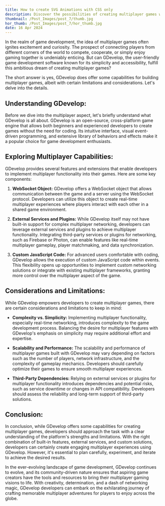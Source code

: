 ```yaml
---
title: How to create SVG Animations with CSS only
description: Discover the possibilities of creating multiplayer games with GDevelop. Explore its features, external integrations, and considerations for optimizing performance. Unleash your creativity and embark on an exciting journey to craft immersive multiplayer experiences for players worldwide.
thumbnail: /Post_Images/post_7/thumb.jpg
hor_thumb: /Post_Images/post_7/hor_thumb.jpg
date: 16 Apr 2024
---
```


In the realm of game development, the idea of multiplayer games often ignites excitement and curiosity. The prospect of connecting players from different corners of the world to compete, cooperate, or simply enjoy gaming together is undeniably enticing. But can GDevelop, the user-friendly game development software known for its simplicity and accessibility, fulfill this ambitious dream of creating multiplayer games?

The short answer is yes, GDevelop does offer some capabilities for building multiplayer games, albeit with certain limitations and considerations. Let's delve into the details.

## Understanding GDevelop:

Before we dive into the multiplayer aspect, let's briefly understand what GDevelop is all about. GDevelop is an open-source, cross-platform game engine that allows both beginners and experienced developers to create games without the need for coding. Its intuitive interface, visual event-driven programming, and extensive library of behaviors and effects make it a popular choice for game development enthusiasts.

## Exploring Multiplayer Capabilities:

GDevelop provides several features and extensions that enable developers to implement multiplayer functionality into their games. Here are some key components:

1. **WebSocket Object:**
   GDevelop offers a WebSocket object that allows communication between the game and a server using the WebSocket protocol. Developers can utilize this object to create real-time multiplayer experiences where players interact with each other in a shared game environment.

2. **External Services and Plugins:**
   While GDevelop itself may not have built-in support for complex multiplayer networking, developers can leverage external services and plugins to achieve multiplayer functionality. Integrating third-party services or plugins for networking, such as Firebase or Photon, can enable features like real-time multiplayer gameplay, player matchmaking, and data synchronization.

3. **Custom JavaScript Code:**
   For advanced users comfortable with coding, GDevelop allows the execution of custom JavaScript code within events. This flexibility opens up opportunities to implement custom networking solutions or integrate with existing multiplayer frameworks, granting more control over the multiplayer aspect of the game.

## Considerations and Limitations:

While GDevelop empowers developers to create multiplayer games, there are certain considerations and limitations to keep in mind:

- **Complexity vs. Simplicity:**
  Implementing multiplayer functionality, especially real-time networking, introduces complexity to the game development process. Balancing the desire for multiplayer features with GDevelop's emphasis on simplicity may require additional effort and expertise.

- **Scalability and Performance:**
  The scalability and performance of multiplayer games built with GDevelop may vary depending on factors such as the number of players, network infrastructure, and the complexity of gameplay mechanics. Developers should carefully optimize their games to ensure smooth multiplayer experiences.

- **Third-Party Dependencies:**
  Relying on external services or plugins for multiplayer functionality introduces dependencies and potential risks, such as service downtime or changes in API compatibility. Developers should assess the reliability and long-term support of third-party solutions.

## Conclusion:

In conclusion, while GDevelop offers some capabilities for creating multiplayer games, developers should approach the task with a clear understanding of the platform's strengths and limitations. With the right combination of built-in features, external services, and custom solutions, developers can certainly create engaging multiplayer experiences using GDevelop. However, it's essential to plan carefully, experiment, and iterate to achieve the desired results.

In the ever-evolving landscape of game development, GDevelop continues to evolve, and its community-driven nature ensures that aspiring game creators have the tools and resources to bring their multiplayer gaming visions to life. With creativity, determination, and a dash of networking magic, GDevelop developers can embark on the exhilarating journey of crafting memorable multiplayer adventures for players to enjoy across the globe.